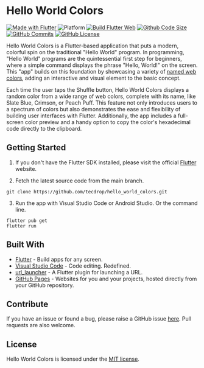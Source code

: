 # Hello World Colors

[![Made with Flutter](https://img.shields.io/badge/Made%20with-Flutter-%2302569B)](https://flutter.dev/)
![Platform](https://img.shields.io/badge/platform-web-lightgrey)
[![Build Flutter Web](https://github.com/tecdrop/hello_world_colors/actions/workflows/build-flutter-web.yml/badge.svg)](https://github.com/tecdrop/hello_world_colors/actions/workflows/build-flutter-web.yml)
[![Github Code Size](https://img.shields.io/github/languages/code-size/tecdrop/hello_world_colors)](https://github.com/tecdrop/hello_world_colors)
[![GitHub Commits](https://badgen.net/github/commits/tecdrop/hello_world_colors/main)](https://github.com/tecdrop/hello_world_colors/commits/main)
[![GitHub License](https://img.shields.io/github/license/tecdrop/hello_world_colors)](https://github.com/tecdrop/hello_world_colors/blob/main/LICENSE)

Hello World Colors is a Flutter-based application that puts a modern, colorful spin on the traditional "Hello World" program. In programming, "Hello World" programs are the quintessential first step for beginners, where a simple command displays the phrase "Hello, World!" on the screen. This "app" builds on this foundation by showcasing a variety of [named web colors](https://developer.mozilla.org/en-US/docs/Web/CSS/named-color), adding an interactive and visual element to the basic concept.

Each time the user taps the Shuffle button, Hello World Colors displays a random color from a wide range of web colors, complete with its name, like Slate Blue, Crimson, or Peach Puff. This feature not only introduces users to a spectrum of colors but also demonstrates the ease and flexibility of building user interfaces with Flutter. Additionally, the app includes a full-screen color preview and a handy option to copy the color's hexadecimal code directly to the clipboard.

## Getting Started

1. If you don't have the Flutter SDK installed, please visit the official [Flutter](https://docs.flutter.dev/get-started/install) website.

2. Fetch the latest source code from the main branch.

``` 
git clone https://github.com/tecdrop/hello_world_colors.git
```

3. Run the app with Visual Studio Code or Android Studio. Or the command line.

``` 
flutter pub get
flutter run
```

## Built With

- [Flutter](https://flutter.dev/) - Build apps for any screen.
- [Visual Studio Code](https://code.visualstudio.com/) - Code editing. Redefined.
- [url_launcher](https://pub.dev/packages/url_launcher) - A Flutter plugin for launching a URL.
- [GitHub Pages](https://pages.github.com/) - Websites for you and your projects, hosted directly from your GitHub repository.

## Contribute

If you have an issue or found a bug, please raise a GitHub issue [here](https://github.com/tecdrop/hello_world_colors/issues). Pull requests are also welcome.

## License

Hello World Colors is licensed under the [MIT license](LICENSE).
